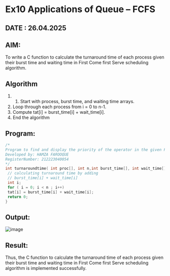 # Ex10 Applications of Queue – FCFS
## DATE : 26.04.2025
## AIM:
To write a C function to calculate the turnaround time of each process given their burst time and waiting time in First Come first Serve scheduling algorithm.
## Algorithm
1. 1. Start with process, burst time, and waiting time arrays.
2. Loop through each process from i = 0 to n-1.
3. Compute tat[i] = burst_time[i] + wait_time[i].
4. End the algorithm

## Program:
```C
/*
Program to find and display the priority of the operator in the given Postfix expression
Developed by: HAMZA FAROOQUE
RegisterNumber: 212223040054
*/
int turnaroundtime( int proc[], int n,int burst_time[], int wait_time[], int tat[]) {
 // calculating turnaround time by adding
 // burst_time[i] + wait_time[i]
 int i;
 for ( i = 0; i < n ; i++)
 tat[i] = burst_time[i] + wait_time[i];
 return 0;
}

```

## Output:

![image](https://github.com/user-attachments/assets/1f1cf9a5-0fe1-4123-b90c-539aa3b0a876)


## Result:
Thus, the C function to calculate the turnaround time of each process given their burst time and waiting time in First Come first Serve scheduling algorithm is implemented successfully.
